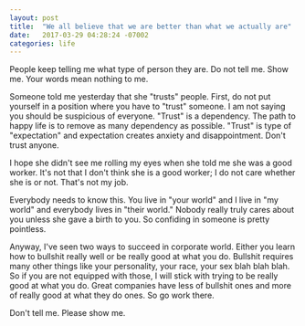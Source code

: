 ```yaml
---
layout: post
title:  "We all believe that we are better than what we actually are"
date:   2017-03-29 04:28:24 -07002
categories: life
---
```


People keep telling me what type of person they are. Do not tell me. Show me. Your words mean nothing to me.

Someone told me yesterday that she "trusts" people. First, do not put yourself in a position where you have to "trust" someone. I am not saying you should be suspicious of everyone. "Trust" is a dependency. The path to happy life is to remove as many dependency as possible. "Trust" is type of "expectation" and expectation creates anxiety and disappointment. Don't trust anyone.

I hope she didn't see me rolling my eyes when she told me she was a good worker. It's not that I don't think she is a good worker; I do not care whether she is or not. That's not my job.

Everybody needs to know this. You live in "your world" and I live in "my world" and everybody lives in "their world." Nobody really truly cares about you unless she gave a birth to you. So confiding in someone is pretty pointless.

Anyway, I've seen two ways to succeed in corporate world. Either you learn how to bullshit really well or be really good at what you do. Bullshit requires many other things like your personality, your race, your sex blah blah blah. So if you are not equipped with those, I will stick with trying to be really good at what you do. Great companies have less of bullshit ones and more of really good at what they do ones. So go work there.

Don't tell me. Please show me.